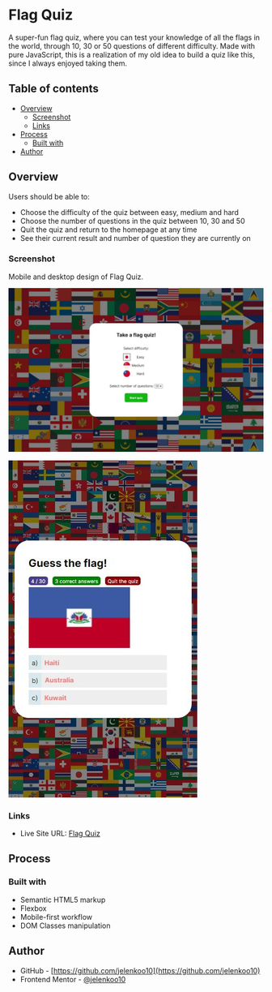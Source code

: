 # Flag Quiz

A super-fun flag quiz, where you can test your knowledge of all the flags in the world, through 10, 30 or 50 questions of different difficulty. Made with pure JavaScript, this is a realization of my old idea to build a quiz like this, since I always enjoyed taking them.

## Table of contents

- [Overview](#overview)
  - [Screenshot](#screenshot)
  - [Links](#links)
- [Process](#process)
  - [Built with](#built-with)
- [Author](#author)

## Overview

Users should be able to:
- Choose the difficulty of the quiz between easy, medium and hard
- Choose the number of questions in the quiz between 10, 30 and 50
- Quit the quiz and return to the homepage at any time
- See their current result and number of question they are currently on

### Screenshot

Mobile and desktop design of Flag Quiz.

![](./images/screenshot1.jpg)

![](./images/screenshot2.jpg)

### Links

- Live Site URL: [Flag Quiz](https://jelenkoo10.github.io/flag-quiz/)

## Process

### Built with

- Semantic HTML5 markup
- Flexbox
- Mobile-first workflow
- DOM Classes manipulation

## Author

- GitHub - [https://github.com/jelenkoo10](https://github.com/jelenkoo10)
- Frontend Mentor - [@jelenkoo10](https://www.frontendmentor.io/profile/jelenkoo10)